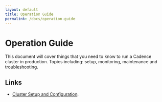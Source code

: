 ```yaml
---
layout: default
title: Operation Guide
permalink: /docs/operation-guide
---
```


# Operation Guide

This document will cover things that you need to know to run a Cadence cluster in production. Topics including: setup, monitoring, maintenance and troubleshooting.

## Links

- [Cluster Setup and Configuration](01-setup/).
